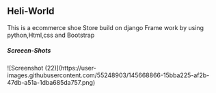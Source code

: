 <h2>Heli-World</h2>

This is a ecommerce shoe Store build on django Frame work by using python,Html,css and Bootstrap
<h5>Screeen-Shots</h5>
![Screenshot (22)](https://user-images.githubusercontent.com/55248903/145668866-15bba225-af2b-47db-a51a-1dba685da757.png)
